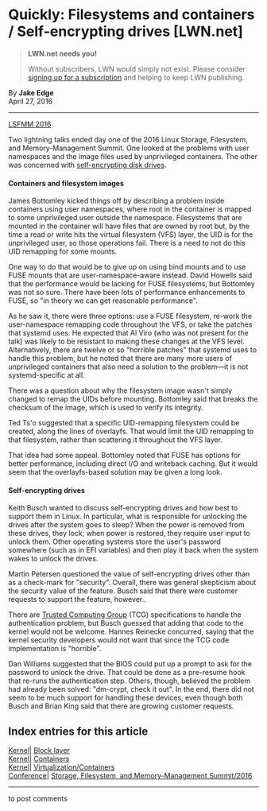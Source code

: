 # Quickly: Filesystems and containers / Self-encrypting drives [LWN.net]

> **LWN.net needs you!**
> 
> Without subscribers, LWN would simply not exist. Please consider [signing up for a subscription](/Promo/nst-nag2/subscribe) and helping to keep LWN publishing. 

By **Jake Edge**  
April 27, 2016 

* * *

[LSFMM 2016](/Articles/lsfmm2016/)

Two lightning talks ended day one of the 2016 Linux Storage, Filesystem, and Memory-Management Summit. One looked at the problems with user namespaces and the image files used by unprivileged containers. The other was concerned with [self-encrypting disk drives](https://en.wikipedia.org/wiki/Hardware-based_full_disk_encryption). 

#### Containers and filesystem images

James Bottomley kicked things off by describing a problem inside containers using user namespaces, where root in the container is mapped to some unprivileged user outside the namespace. Filesystems that are mounted in the container will have files that are owned by root but, by the time a read or write hits the virtual filesystem (VFS) layer, the UID is for the unprivileged user, so those operations fail. There is a need to not do this UID remapping for some mounts. 

One way to do that would be to give up on using bind mounts and to use FUSE mounts that are user-namespace-aware instead. David Howells said that the performance would be lacking for FUSE filesystems, but Bottomley was not so sure. There have been lots of performance enhancements to FUSE, so "in theory we can get reasonable performance". 

As he saw it, there were three options: use a FUSE filesystem, re-work the user-namespace remapping code throughout the VFS, or take the patches that systemd uses. He expected that Al Viro (who was not present for the talk) was likely to be resistant to making these changes at the VFS level. Alternatively, there are twelve or so "horrible patches" that systemd uses to handle this problem, but he noted that there are many more users of unprivileged containers that also need a solution to the problem—it is not systemd-specific at all. 

There was a question about why the filesystem image wasn't simply changed to remap the UIDs before mounting. Bottomley said that breaks the checksum of the image, which is used to verify its integrity. 

Ted Ts'o suggested that a specific UID-remapping filesystem could be created, along the lines of overlayfs. That would limit the UID remapping to that filesystem, rather than scattering it throughout the VFS layer. 

That idea had some appeal. Bottomley noted that FUSE has options for better performance, including direct I/O and writeback caching. But it would seem that the overlayfs-based solution may be given a long look. 

#### Self-encrypting drives

Keith Busch wanted to discuss self-encrypting drives and how best to support them in Linux. In particular, what is responsible for unlocking the drives after the system goes to sleep? When the power is removed from these drives, they lock; when power is restored, they require user input to unlock them. Other operating systems store the user's password somewhere (such as in EFI variables) and then play it back when the system wakes to unlock the drives. 

Martin Petersen questioned the value of self-encrypting drives other than as a check-mark for "security". Overall, there was general skepticism about the security value of the feature. Busch said that there were customer requests to support the feature, however.. 

There are [Trusted Computing Group](http://www.trustedcomputinggroup.org/) (TCG) specifications to handle the authentication problem, but Busch guessed that adding that code to the kernel would not be welcome. Hannes Reinecke concurred, saying that the kernel security developers would not want that since the TCG code implementation is "horrible". 

Dan Williams suggested that the BIOS could put up a prompt to ask for the password to unlock the drive. That could be done as a pre-resume hook that re-runs the authentication step. Others, though, believed the problem had already been solved: "dm-crypt, check it out". In the end, there did not seem to be much support for handling these devices, even though both Busch and Brian King said that there are growing customer requests. 

  
Index entries for this article  
---  
[Kernel](/Kernel/Index)| [Block layer](/Kernel/Index#Block_layer)  
[Kernel](/Kernel/Index)| [Containers](/Kernel/Index#Containers)  
[Kernel](/Kernel/Index)| [Virtualization/Containers](/Kernel/Index#Virtualization-Containers)  
[Conference](/Archives/ConferenceIndex/)| [Storage, Filesystem, and Memory-Management Summit/2016](/Archives/ConferenceIndex/#Storage_Filesystem_and_Memory-Management_Summit-2016)  
  


* * *

to post comments 
